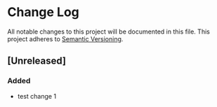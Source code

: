 # Change Log

All notable changes to this project will be documented in this file.
This project adheres to [Semantic Versioning](http://semver.org/).

## [Unreleased]

### Added

-   test change 1
